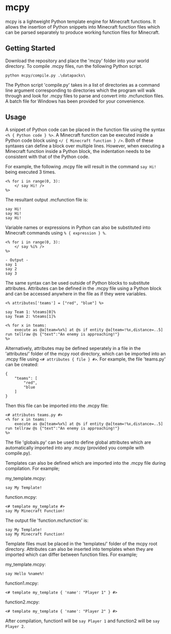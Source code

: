 # mcpy
mcpy is a lightweight Python template engine for Minecraft functions. It allows the insertion of Python snippets into Minecraft function files which can be parsed separately to produce working function files for Minecraft.

## Getting Started
Download the repository and place the 'mcpy' folder into your world directory. To compile .mcpy files, run the following Python script.
```
python mcpy/compile.py .\datapacks\
```
The Python script 'compile.py' takes in a list of directories as a command line argument corresponding to directories which the program will walk through and look for .mcpy files to parse and convert into .mcfunction files. A batch file for Windows has been provided for your convenience.

## Usage
A snippet of Python code can be placed in the function file using the syntax `<% { Python code } %>`. A Minecraft function can be executed inside a Python code block using `</ { Minecraft function } />`. Both of these syntaxes can define a block over multiple lines. However, when executing a Minecraft function inside a Python block, the indentation needs to be consistent with that of the Python code.

For example, the following .mcpy file will result in the command `say Hi!` being executed 3 times.
```
<% for i in range(0, 3):
    </ say Hi! />
%>
```
The resultant output .mcfunction file is:
```
say Hi!
say Hi!
say Hi!
```
Variable names or expressions in Python can also be substituted into Minecraft commands using `% { expression } %`.
```
<% for i in range(0, 3):
    </ say %i% />
%>

- Output -
say 1
say 2
say 3
```
The same syntax can be used outside of Python blocks to substitute attributes. Attributes can be defined in the .mcpy file using a Python block and can be accessed anywhere in the file as if they were variables.
```
<% attributes['teams'] = ["red", "blue"] %>

say Team 1: %teams[0]%
say Team 2: %teams[1]%

<% for x in teams:
    execute as @a[team=%x%] at @s if entity @a[team=!%x,distance=..5] run tellraw @s {"text":"An enemy is approaching!"}
%>
```
Alternatively, attributes may be defined seperately in a file in the 'attributes/' folder of the mcpy root directory, which can be imported into an .mcpy file using `<# attributes { file } #>`. For example, the file 'teams.py' can be created:
```
{
    "teams": [
        "red",
        "blue
    ]
}
```
Then this file can be imported into the .mcpy file:
```
<# attributes teams.py #>
<% for x in teams:
    execute as @a[team=%x%] at @s if entity @a[team=!%x,distance=..5] run tellraw @s {"text":"An enemy is approaching!"}
%>
```
The file 'globals.py' can be used to define global attributes which are automatically imported into any .mcpy (provided you compile with compile.py).

Templates can also be defined which are imported into the .mcpy file during compilation. For example;

my_template.mcpy:
```
say My Template!
```
function.mcpy:
```
<# template my_template #>
say My Minecraft Function!
```
The output file 'function.mcfunction' is:
```
say My Template!
say My Minecraft Function!
```
Template files must be placed in the 'templates/' folder of the mcpy root directory. Attributes can also be inserted into templates when they are imported which can differ between function files. For example;

my_template.mcpy:
```
say Hello %name%!
```
function1.mcpy:
```
<# template my_template { 'name': "Player 1" } #>
```
function2.mcpy:
```
<# template my_template { 'name': "Player 2" } #>
```
After compilation, function1 will be `say Player 1` and function2 will be `say Player 2`.
